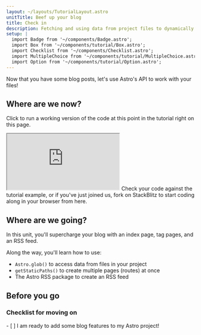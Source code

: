 ```yaml
---
layout: ~/layouts/TutorialLayout.astro
unitTitle: Beef up your blog
title: Check in
description: Fetching and using data from project files to dynamically generate page content and routes.
setup: |
  import Badge from '~/components/Badge.astro';
  import Box from '~/components/tutorial/Box.astro';
  import Checklist from '~/components/Checklist.astro';
  import MultipleChoice from '~/components/tutorial/MultipleChoice.astro';
  import Option from '~/components/tutorial/Option.astro';
---
```


Now that you have some blog posts, let's use Astro's API to work with your files!

## Where are we now?

Click to run a working version of the code at this point in the tutorial right on this page.

 <iframe src="https://stackblitz.com/edit/astro-tutorial-4?ctl=1&embed=1&file=src/pages/index.astro"></iframe>
 Check your code against the tutorial example, or if you've just joined us, fork on StackBlitz to start coding along in your browser from here.

## Where are we going?

In this unit, you'll supercharge your blog with an index page, tag pages, and an RSS feed. 

Along the way, you'll learn how to use:
- `Astro.glob()` to access data from files in your project
- `getStaticPaths()` to create multiple pages (routes) at once
- The Astro RSS package to create an RSS feed

## Before you go

<Box icon="check-list">

### Checklist for moving on

<Checklist>
- [ ] I am ready to add some blog features to my Astro project!
</Checklist>
</Box>
